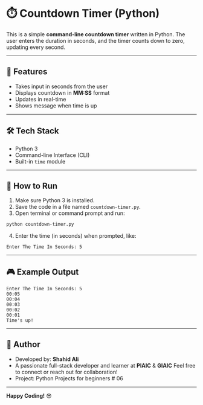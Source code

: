 
# ⏱️ Countdown Timer (Python)

This is a simple **command-line countdown timer** written in Python. The user enters the duration in seconds, and the timer counts down to zero, updating every second.

---

## 🎯 Features

- Takes input in seconds from the user
- Displays countdown in **MM:SS** format
- Updates in real-time
- Shows message when time is up

---

## 🛠 Tech Stack

- Python 3
- Command-line Interface (CLI)
- Built-in `time` module

---

## 🚀 How to Run

1. Make sure Python 3 is installed.
2. Save the code in a file named `countdown-timer.py`.
3. Open terminal or command prompt and run:

```bash
python countdown-timer.py
```

4. Enter the time (in seconds) when prompted, like:

```
Enter The Time In Seconds: 5
```

---

## 🎮 Example Output

```
Enter The Time In Seconds: 5
00:05
00:04
00:03
00:02
00:01
Time's up!
```

---

## 👤 Author

- Developed by: **Shahid Ali**
- A passionate full-stack developer and learner at **PIAIC** & **GIAIC**
  Feel free to connect or reach out for collaboration!
- Project: Python Projects for beginners # 06

---


**Happy Coding!** 😎
